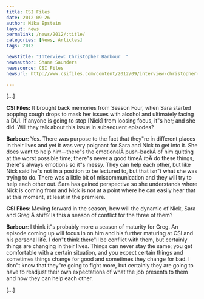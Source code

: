 ```yaml
---
title: CSI Files
date: 2012-09-26
author: Mika Epstein
layout: news
permalink: /news/2012/:title/
categories: [News, Articles]
tags: 2012

newstitle: "Interview: Christopher Barbour  "
newsauthor: Shane Saunders  
newssource: CSI Files  
newsurl: http://www.csifiles.com/content/2012/09/interview-christopher-barbour-3/  

---
```


[...]

**CSI Files:** It brought back memories from Season Four, when Sara started popping cough drops to mask her issues with alcohol and ultimately facing a DUI. If anyone is going to stop [Nick] from loosing focus, it"s her; and she did. Will they talk about this issue in subsequent episodes?

**Barbour**: Yes. There was purpose to the fact that they"re in different places in their lives and yet it was very poignant for Sara and Nick to get into it. She does want to help him--there"s the emotionalÂ push-backÂ of him quitting at the worst possible time; there"s never a good timeÂ *to*Â do these things, there"s always emotions so it"s messy. They can help each other, but like Nick said he"s not in a position to be lectured to, but that isn"t what she was trying to do. There was a little bit of miscommunication and they will try to help each other out. Sara has gained perspective so she understands where Nick is coming from and Nick is not at a point where he can easily hear that at this moment, at least in the premiere.

**CSI Files**: Moving forward in the season, how will the dynamic of Nick, Sara and Greg Â shift? Is this a season of conflict for the three of them?

**Barbour**: I think it"s probably more a season of maturity for Greg. An episode coming up will focus in on him and his further maturing at CSI and his personal life. I don"t think there"ll be conflict with them, but certainly things are changing in their lives. Things can never stay the same; you get comfortable with a certain situation, and you expect certain things and sometimes things change for good and sometimes they change for bad. I don"t know that they"re going to fight more, but certainly they are going to have to readjust their own expectations of what the job presents to them and how they can help each other.

[...]

